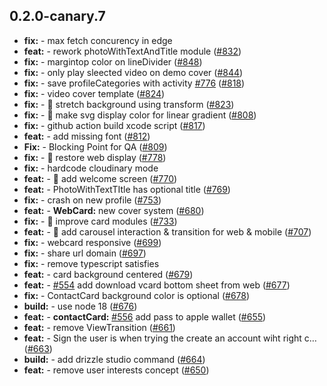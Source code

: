 ## 0.2.0-canary.7

* **fix:**  - max fetch concurency in edge
* **feat:**  - rework photoWithTextAndTitle module ([#832](https://github.com/AzzappApp/azzapp/pull/832))
* **fix:**  - margintop color on lineDivider ([#848](https://github.com/AzzappApp/azzapp/pull/848))
* **fix:**  - only play sleected video on demo cover ([#844](https://github.com/AzzappApp/azzapp/pull/844))
* **fix:**  - save profileCategories with activity [#776](https://github.com/AzzappApp/azzapp/pull/776) ([#818](https://github.com/AzzappApp/azzapp/pull/818))
* **fix:**  - video cover template ([#824](https://github.com/AzzappApp/azzapp/pull/824))
* **fix:**  - 🐛 stretch background using transform ([#823](https://github.com/AzzappApp/azzapp/pull/823))
* **fix:**  - 🐛 make svg display color for linear gradient ([#808](https://github.com/AzzappApp/azzapp/pull/808))
* **fix:**  - github action build xcode script ([#817](https://github.com/AzzappApp/azzapp/pull/817))
* **feat:**  - add missing font ([#812](https://github.com/AzzappApp/azzapp/pull/812))
* **Fix:**  - Blocking Point for QA  ([#809](https://github.com/AzzappApp/azzapp/pull/809))
* **fix:**  - 🐛 restore web display ([#778](https://github.com/AzzappApp/azzapp/pull/778))
* **fix:**  - hardcode cloudinary mode
* **feat:**  - 🎸 add welcome screen ([#770](https://github.com/AzzappApp/azzapp/pull/770))
* **feat:**  - PhotoWithTextTItle has optional title ([#769](https://github.com/AzzappApp/azzapp/pull/769))
* **fix:**  - crash on new profile ([#753](https://github.com/AzzappApp/azzapp/pull/753))
* **feat:**  - **WebCard:** new cover system ([#680](https://github.com/AzzappApp/azzapp/pull/680))
* **fix:**  - 🐛 improve card modules ([#733](https://github.com/AzzappApp/azzapp/pull/733))
* **feat:**  - 🎸 add carousel interaction & transition for web & mobile ([#707](https://github.com/AzzappApp/azzapp/pull/707))
* **fix:**  - webcard responsive ([#699](https://github.com/AzzappApp/azzapp/pull/699))
* **fix:**  - share url domain ([#697](https://github.com/AzzappApp/azzapp/pull/697))
* **fix:**  - remove typescript satisfies
* **feat:**  - card background centered ([#679](https://github.com/AzzappApp/azzapp/pull/679))
* **feat:**  - [#554](https://github.com/AzzappApp/azzapp/pull/554) add download vcard bottom sheet from web ([#677](https://github.com/AzzappApp/azzapp/pull/677))
* **fix:**  - ContactCard background color is optional ([#678](https://github.com/AzzappApp/azzapp/pull/678))
* **build:**  - use node 18 ([#676](https://github.com/AzzappApp/azzapp/pull/676))
* **feat:**  - **contactCard:** [#556](https://github.com/AzzappApp/azzapp/pull/556) add pass to apple wallet ([#655](https://github.com/AzzappApp/azzapp/pull/655))
* **feat:**  - remove ViewTransition ([#661](https://github.com/AzzappApp/azzapp/pull/661))
* **feat:**  - Sign the user is when trying the create an account wiht right c… ([#663](https://github.com/AzzappApp/azzapp/pull/663))
* **build:**  - add drizzle studio command ([#664](https://github.com/AzzappApp/azzapp/pull/664))
* **feat:**  - remove user interests concept ([#650](https://github.com/AzzappApp/azzapp/pull/650))